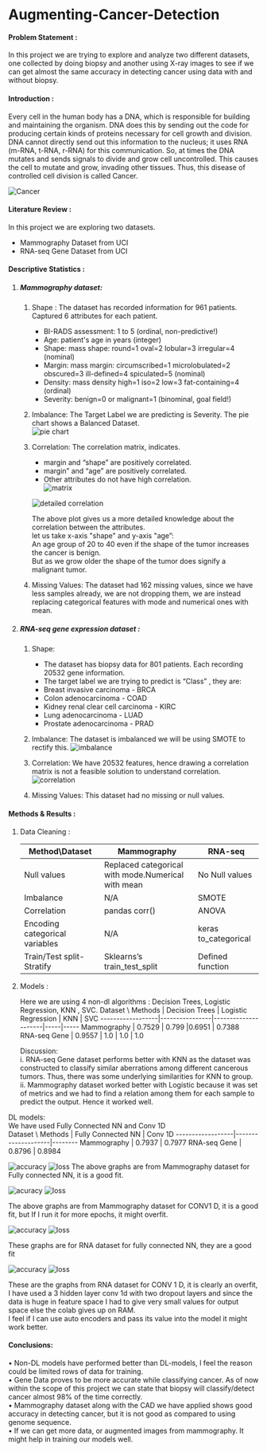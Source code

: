  # Augmenting-Cancer-Detection
 
 ####  Problem Statement :
  In this project we are trying to explore and analyze two different datasets, one collected by doing biopsy and another using X-ray images to see if we can get almost     the same accuracy in detecting cancer using data with and without biopsy.

 ####  Introduction :
  Every cell in the human body has a DNA, which is responsible for building and maintaining the organism. DNA does this by sending out the code for producing certain      kinds of proteins necessary for cell growth and division. DNA cannot directly send out this information to the nucleus; it uses RNA (m-RNA, t-RNA, r-RNA) for this   communication. So, at times the DNA mutates and sends signals to divide and grow cell uncontrolled. This causes the cell to mutate and grow, invading other tissues.
Thus, this disease of controlled cell division is called Cancer.

![Cancer](https://github.com/Sreeja-coder/Augmenting-Cancer-Detection/blob/main/assets/cancer_cell.jpg)


  ####  Literature Review :
   In this project we are exploring two datasets.
   * Mammography Dataset from UCI
   * RNA-seq Gene Dataset from UCI
  
  #### Descriptive Statistics :
   1. ##### Mammography dataset:
      1. Shape :
         The dataset has recorded information for 961 patients. <br>
         Captured 6 attributes for each patient. <br>
           * BI-RADS assessment: 1 to 5 (ordinal, non-predictive!)  <br>
           * Age: patient's age in years (integer)  <br>
           * Shape: mass shape: round=1 oval=2 lobular=3 irregular=4 (nominal)  <br>
           * Margin: mass margin: circumscribed=1 microlobulated=2 obscured=3 ill-defined=4 spiculated=5 (nominal)  <br>
           * Density: mass density high=1 iso=2 low=3 fat-containing=4 (ordinal)  <br>
           * Severity: benign=0 or malignant=1 (binominal, goal field!)  <br>
           
           
      2. Imbalance:
         The Target Label we are predicting is Severity. The pie chart shows a Balanced Dataset. <br>
         ![pie chart](https://github.com/Sreeja-coder/Augmenting-Cancer-Detection/blob/main/assets/mamo1.png)
      
      
      3. Correlation: 
         The correlation matrix, indicates.
         * margin and “shape” are positively correlated. <br>
         * margin” and “age” are positively correlated. <br>
         * Other attributes do not have high correlation.  <br>
         ![matrix](https://github.com/Sreeja-coder/Augmenting-Cancer-Detection/blob/main/assets/mamo2.png)
         
         ![detailed correlation](https://github.com/Sreeja-coder/Augmenting-Cancer-Detection/blob/main/assets/mamo3.png)
         
         The above plot gives us a more detailed knowledge about the correlation between the attributes. <br>
         let us take x-axis "shape" and y-axis "age”: <br>
         An age group of 20 to 40 even if the shape of the tumor increases the cancer is benign. <br>
         But as we grow older the shape of the tumor does signify a malignant tumor. <br>
      
      4. Missing Values:
         The dataset had 162 missing values, since we have less samples already, we are not dropping them, we are instead replacing categorical features with mode and          numerical ones with mean.
         
         
   2. ##### RNA-seq gene expression dataset :
      1. Shape:
         * The dataset has biopsy data for 801 patients. Each recording 20532 gene information.
         * The target label we are trying to predict is “Class” , they are:
         * Breast invasive carcinoma - BRCA
         * Colon adenocarcinoma - COAD
         * Kidney renal clear cell carcinoma - KIRC
         * Lung adenocarcinoma - LUAD
         * Prostate adenocarcinoma - PRAD
      2. Imbalance:
         The dataset is imbalanced we will be using SMOTE to rectify this.
         ![imbalance](https://github.com/Sreeja-coder/Augmenting-Cancer-Detection/blob/main/assets/ran1.png)
         
      3. Correlation:
         We have 20532 features, hence drawing a correlation matrix is not a feasible solution to understand correlation.
         ![correlation](https://github.com/Sreeja-coder/Augmenting-Cancer-Detection/blob/main/assets/rna2.png)
         
      4. Missing Values:
         This dataset had no missing or null values.
         
  #### Methods & Results :
  
   1. Data Cleaning :
      
  
         Method\Dataset |  Mammography  | RNA-seq
        ---------------|---------------|----------
        Null values | Replaced categorical with mode.Numerical with mean  | No Null values
        Imbalance  |  N/A  | SMOTE
        Correlation | pandas corr() | ANOVA
        Encoding categorical variables | N/A | keras to_categorical
        Train/Test split- Stratify | Sklearns’s train_test_split | Defined function
        
   2. Models :
      
      Here we are using 4 non-dl algorithms : Decision Trees, Logistic Regression, KNN , SVC.
      Dataset \ Methods | Decision Trees | Logistic Regression | KNN | SVC
      ------------------|----------------|---------------------|-----|-----
      Mammography | 0.7529 | 0.799 |0.6951 | 0.7388
      RNA-seq Gene | 0.9557 | 1.0 | 1.0 | 1.0
      
      Discussion: <br>
      i. RNA-seq Gene dataset performs better with KNN as the dataset was constructed to classify similar aberrations among different cancerous tumors. Thus, there   was some underlying similarities for KNN to group. <br>
     ii. Mammography dataset worked better with Logistic because it was set of metrics and we had to find a relation among them for each sample to predict the output. Hence it worked well. <br>

   
   DL models: <br>
   We have used Fully Connected NN and Conv 1D <br>
   Dataset \ Methods | Fully Connected NN | Conv 1D
   ------------------|--------------------|--------
Mammography | 0.7937 | 0.7977 
RNA-seq Gene | 0.8796 | 0.8984

![accuracy](https://github.com/Sreeja-coder/Augmenting-Cancer-Detection/blob/main/assets/mamo_dl1.png) ![loss](https://github.com/Sreeja-coder/Augmenting-Cancer-Detection/blob/main/assets/mamo_dl1_loss.png)
The above graphs are from Mammography dataset for Fully connected NN, it is a good fit. <br>


![acuracy](https://github.com/Sreeja-coder/Augmenting-Cancer-Detection/blob/main/assets/mamo_dl2_acc.png)  ![loss](https://github.com/Sreeja-coder/Augmenting-Cancer-Detection/blob/main/assets/mamo_dl2_loss.png)

The above graphs are from Mammography dataset for CONV1 D, it is a good fit, but If I run it for more epochs, it might overfit.


![accuracy](https://github.com/Sreeja-coder/Augmenting-Cancer-Detection/blob/main/assets/rna_dl_1_acc.png)  ![loss](https://github.com/Sreeja-coder/Augmenting-Cancer-Detection/blob/main/assets/rna_dl_1_loss.png)

These graphs are for RNA dataset for fully connected NN, they are a good fit <br>

![accuracy](https://github.com/Sreeja-coder/Augmenting-Cancer-Detection/blob/main/assets/rna_dl_2_acc.png)  ![loss](https://github.com/Sreeja-coder/Augmenting-Cancer-Detection/blob/main/assets/rna_dl_2_loss.png)

These are the graphs from RNA dataset for CONV 1 D, it is clearly an overfit, I have used a 3 hidden layer conv 1d with two dropout layers and since the data is huge in feature space I had to give very small values for output space else the colab gives up on RAM. <br>
I feel if I can use auto encoders and pass its value into the model it might work better. <br>


#### Conclusions:
• Non-DL models have performed better than DL-models, I feel the reason could be limited rows of data for training. <br>
• Gene Data proves to be more accurate while classifying cancer. As of now within the scope of this project we can state that biopsy will classify/detect cancer almost 98% of the time correctly. <br>
• Mammography dataset along with the CAD we have applied shows good accuracy in detecting cancer, but it is not good as compared to using genome sequence. <br>
• If we can get more data, or augmented images from mammography. It might help in training our models well. <br>
